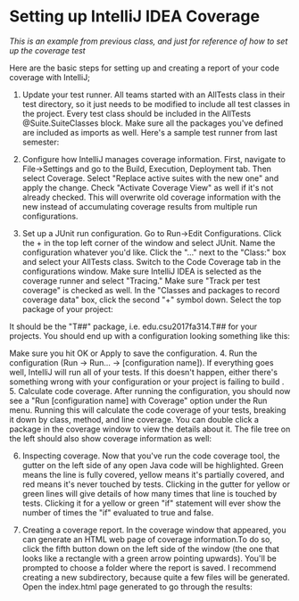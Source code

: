 # Setting up IntelliJ IDEA Coverage

*This is an example from previous class, and just for reference of how to set up the coverage test*

Here are the basic steps for setting up and creating a report of your code coverage with IntelliJ;

1. Update your test runner. All teams started with an AllTests class in their test directory, so it just needs to be 
   modified to include all test classes in the project. Every test class should be included in the AllTests 
   @Suite.SuiteClasses block. Make sure all the packages you've defined are included as imports as well. Here's a sample 
   test runner from last semester:

2. Configure how IntelliJ manages coverage information. First, navigate to File->Settings and go to the Build, Execution, 
   Deployment tab. Then select Coverage. Select "Replace active suites with the new one" and apply the change. Check 
   "Activate Coverage View" as well if it's not already checked. This will overwrite old coverage information with the 
   new instead of accumulating coverage results from multiple run configurations.

3. Set up a JUnit run configuration. Go to Run->Edit Configurations. Click the + in the top left corner of the window and 
   select JUnit. Name the configuration whatever you'd like. Click the "..." next to the "Class:" box and select your 
   AllTests class. Switch to the Code Coverage tab in the configurations window. Make sure IntelliJ IDEA is selected as 
   the coverage runner and select "Tracing." Make sure "Track per test coverage" is checked as well. In the "Classes and 
   packages to record coverage data" box, click the second "+" symbol down. Select the top package of your project:

It should be the "T##" package, i.e. edu.csu2017fa314.T## for your projects. You should end up with a configuration 
looking something like this:


Make sure you hit OK or Apply to save the configuration.
4. Run the configuration (Run -> Run... -> [configuration name]). If everything goes well, IntelliJ will run all of 
   your tests. If this doesn't happen, either there's something wrong with your configuration or your project is failing 
   to build
   . 
5. Calculate code coverage. After running the configuration, you should now see a "Run [configuration name] with Coverage"
   option under the Run menu. Running this will calculate the code coverage of your tests, breaking it down by class, method,
   and line coverage. You can double click a package in the coverage window to view the details about it. The file tree on 
   the left should also show coverage information as well:

6. Inspecting coverage. Now that you've run the code coverage tool, the gutter on the left side of any open Java code will 
   be highlighted. Green means the line is fully covered, yellow means it's partially covered, and red means it's never 
   touched by tests. Clicking in the gutter for yellow or green lines will give details of how many times that line is 
   touched by tests. Clicking it for a yellow or green "if" statement will ever show the number of times the "if" evaluated 
   to true and false. 

7. Creating a coverage report. In the coverage window that appeared, you can generate an HTML web page of coverage 
   information.To do so, click the fifth button down on the left side of the window (the one that looks like a rectangle 
   with a green arrow pointing upwards). You'll be prompted to choose a folder where the report is saved. I recommend 
   creating a new subdirectory, because quite a few files will be generated. Open the index.html page generated to go through
   the results:
